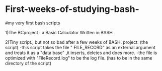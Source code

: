 # First-weeks-of-studying-bash-
#my very first bash scripts

1)The BCproject : a Basic Calculator Written in BASH

2)Tiny script., but not so bad after a few weeks of BASH.
project: (the script)
-this script takes the file " FILE_RECORD" as an external argument and treats it as a "data base" ,it inserts, deletes and does more.
-the file is optimized with "FileRecord.log" to be the log file. (has to be in the same directory of the script)
